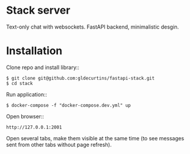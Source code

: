 # Stack server

Text-only chat with websockets. FastAPI backend, minimalistic desgin.

# Installation

Clone repo and install library::

    $ git clone git@github.com:gldecurtins/fastapi-stack.git
    $ cd stack

Run application::

    $ docker-compose -f "docker-compose.dev.yml" up

Open browser::

    http://127.0.0.1:2001

Open several tabs, make them visible at the same time (to see messages sent from other tabs
without page refresh).

